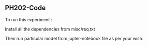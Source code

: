 ## PH202-Code

To run this experiment :

Install all the dependencies from misc/req.txt

Then run particular model from jupter-notebook file as per your wish.

